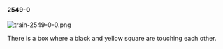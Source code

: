 #### 2549-0
![train-2549-0-0.png](https://github.com/lil-lab/nlvr/raw/master/nlvr/train/images/71/train-2549-0-0.png "train-2549-0-0.png")

There is a box where a black and yellow square are touching each other.
